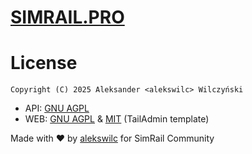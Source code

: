 # [SIMRAIL.PRO](https://simrail.pro/)

# License
    Copyright (C) 2025 Aleksander <alekswilc> Wilczyński

- API: [GNU AGPL](./LICENSE.txt)
- WEB: [GNU AGPL](./LICENSE.txt) & [MIT](./LICENSE.txt) (TailAdmin template)


Made with ❤️ by [alekswilc](https://www.alekswilc.dev/) for SimRail Community